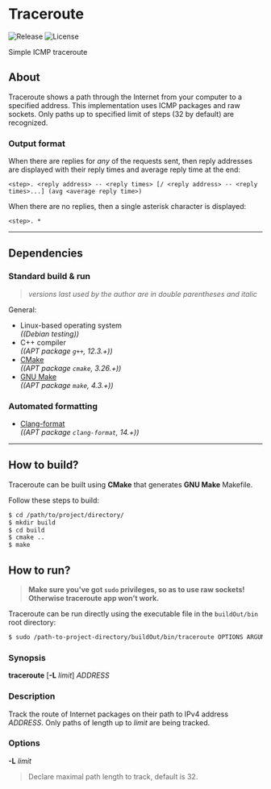 # Traceroute

![Release](https://img.shields.io/github/v/release/ref-humbold/Traceroute?style=plastic)
![License](https://img.shields.io/github/license/ref-humbold/Traceroute?style=plastic)

Simple ICMP traceroute

## About
Traceroute shows a path through the Internet from your computer to a specified address. This implementation uses ICMP packages and raw sockets. Only paths up to specified limit of steps (32 by default) are recognized.

### Output format
When there are replies for *any* of the requests sent, then reply addresses are displayed with their reply times and average reply time at the end:
```
<step>. <reply address> -- <reply times> [/ <reply address> -- <reply times>...] (avg <average reply time>)
```

When there are no replies, then a single asterisk character is displayed:
```
<step>. *
```

-----

## Dependencies

### Standard build & run
> *versions last used by the author are in double parentheses and italic*

General:
+ Linux-based operating system \
  *((Debian testing))*
+ C++ compiler \
  *((APT package `g++`, 12.3.+))*
+ [CMake](https://cmake.org/) \
  *((APT package `cmake`, 3.26.+))*
+ [GNU Make](https://www.gnu.org/software/make) \
  *((APT package `make`, 4.3.+))*

### Automated formatting
+ [Clang-format](https://releases.llvm.org/14.0.0/tools/clang/docs/ClangFormat.html) \
  *((APT package `clang-format`, 14.+))*

-----

## How to build?
Traceroute can be built using **CMake** that generates **GNU Make** Makefile.

Follow these steps to build:
```sh
$ cd /path/to/project/directory/
$ mkdir build
$ cd build
$ cmake ..
$ make
```

## How to run?
> **Make sure you've got `sudo` privileges, so as to use raw sockets! Otherwise traceroute app won't work.**

Traceroute can be run directly using the executable file in the `buildOut/bin` root directory:
```sh
$ sudo /path-to-project-directory/buildOut/bin/traceroute OPTIONS ARGUMENTS
```

### Synopsis
**traceroute** \[**-L** *limit*\] *ADDRESS*

### Description
Track the route of Internet packages on their path to IPv4 address *ADDRESS*. Only paths of length up to *limit* are being tracked.

### Options
**-L** *limit*
> Declare maximal path length to track, default is 32.
